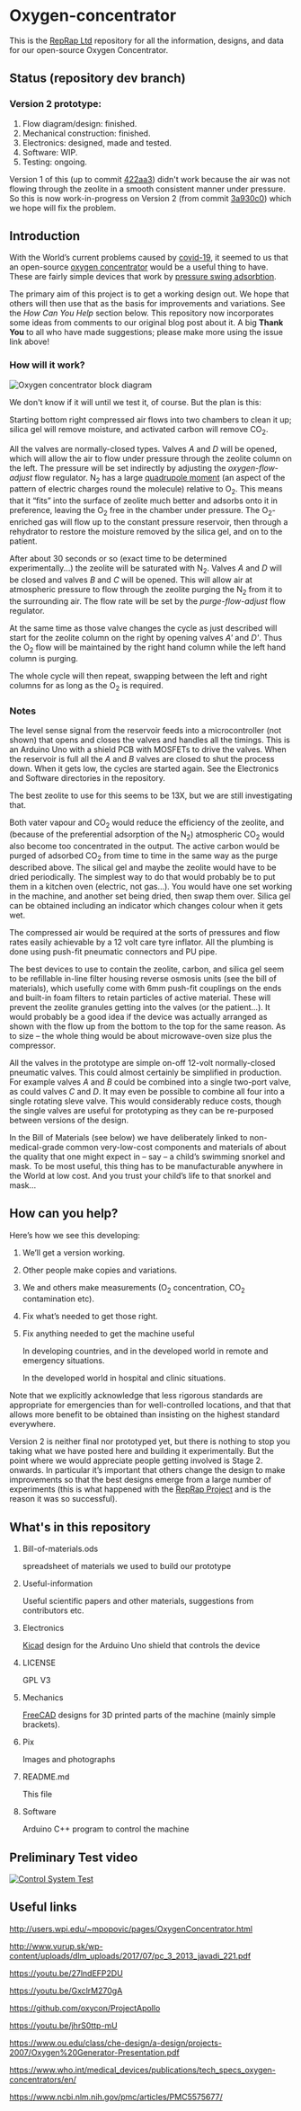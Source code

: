 # Oxygen-concentrator

This is the [RepRap Ltd](https://reprapltd.com) repository for all the information, designs, and data for our open-source Oxygen Concentrator.

## Status (repository dev branch)

### Version 2 prototype:

1. Flow diagram/design: finished.
2. Mechanical construction: finished.
3. Electronics: designed, made and tested.
4. Software: WIP.
5. Testing: ongoing.

Version 1 of this (up to commit [422aa3](https://github.com/RepRapLtd/Oxygen-concentrator/commit/422aaa3da3306aa2c95ef35095159bc0f398108a)) didn't work because the air was not flowing through the zeolite in a smooth consistent manner under pressure.  So this is now work-in-progress on Version 2 (from commit [3a930c0](https://github.com/RepRapLtd/Oxygen-concentrator/commit/3a930c09b3ee5cdb08eb29aa33c5f615ee4f58ef)) which we hope will fix the problem.

## Introduction

With the World’s current problems caused by [covid-19](https://en.wikipedia.org/wiki/Coronavirus_disease_2019), it seemed to us that an open-source [oxygen concentrator](https://en.wikipedia.org/wiki/Oxygen_concentrator) would be a useful thing to have.  These are fairly simple devices that work by [pressure swing adsorbtion](https://en.wikipedia.org/wiki/Pressure_swing_adsorption#Rapid_PSA). 

The primary aim of this project is to get a working design out.  We hope that others will then use that as the basis for improvements and variations.  See the *How Can You Help* section below.  This repository now incorporates some ideas from comments to our original blog post about it.  A big **Thank You** to all who have made suggestions; please make more using the issue link above!

### How will it work?

![Oxygen concentrator block diagram](Pix/o2-concentrator.png)

We don't know if it will until we test it, of course.  But the plan is this:

Starting bottom right compressed air flows into two chambers to clean it up; silica gel will remove moisture, and activated carbon will remove CO<sub>2</sub>.

All the valves are normally-closed types.  Valves *A* and *D* will be opened, which will allow the air to flow under pressure through the zeolite column on the left.  The pressure will be set indirectly by adjusting the *oxygen-flow-adjust* flow regulator. N<sub>2</sub> has a large [quadrupole moment](https://en.wikipedia.org/wiki/Quadrupole) (an aspect of the pattern of electric charges round the molecule) relative to O<sub>2</sub>. This means that it “fits” into the surface of zeolite much better and adsorbs onto it in preference, leaving the O<sub>2</sub> free in the chamber under pressure.  The  O<sub>2</sub>-enriched gas will flow up to the constant pressure reservoir, then through a rehydrator to restore the moisture removed by the silica gel, and on to the patient.

After about 30 seconds or so (exact time to be determined experimentally...) the zeolite will be saturated with N<sub>2</sub>.  Valves *A* and *D* will be closed and valves *B* and *C* will be opened.  This will allow air at atmospheric pressure to flow through the zeolite purging the N<sub>2</sub> from it to the surrounding air.  The flow rate will be set by the *purge-flow-adjust* flow regulator.

At the same time as those valve changes the cycle as just described will start for the zeolite column on the right by opening valves *A'* and *D'*.  Thus the O<sub>2</sub> flow will be maintained by the right hand column while the left hand column is purging.

The whole cycle will then repeat, swapping between the left and right columns for as long as the O<sub>2</sub> is required.

### Notes

The level sense signal from the reservoir feeds into a microcontroller (not shown) that opens and closes the valves and handles all the timings.  This is an Arduino Uno with a shield PCB with MOSFETs to drive the valves.  When the reservoir is full all the *A* and *B* valves are closed to shut the process down.  When it gets low, the cycles are started again.  See the Electronics and Software directories in the repository.

The best zeolite to use for this seems to be 13X, but we are still investigating that.

Both vater vapour and CO<sub>2</sub> would reduce the efficiency of the zeolite, and (because of the preferential adsorption of the N<sub>2</sub>) atmospheric CO<sub>2</sub> would also become too concentrated in the output.  The active carbon would be purged of adsorbed CO<sub>2</sub> from time to time in the same way as the purge described above.  The silical gel and maybe the zeolite would have to be dried periodically.  The simplest way to do that would probably be to put them in a kitchen oven (electric, not gas…).  You would have one set working in the machine, and another set being dried, then swap them over.  Silica gel can be obtained including an indicator which changes colour when it gets wet.

The compressed air would be required at the sorts of pressures and flow rates easily achievable by a 12 volt care tyre inflator.  All the plumbing is done using push-fit pneumatic connectors and PU pipe.

The best devices to use to contain the zeolite, carbon, and silica gel seem to be refillable in-line filter housing reverse osmosis units (see the bill of materials), which usefully come with 6mm push-fit couplings on the ends and built-in foam filters to retain particles of active material.  These will prevent the zeolite granules getting into the valves (or the patient…).  It would probably be a good idea if the device was actually arranged as shown with the flow up from the bottom to the top for the same reason.  As to size – the whole thing would be about microwave-oven size plus the compressor.

All the valves in the prototype are simple on-off 12-volt normally-closed pneumatic valves.  This could almost certainly be simplified in production.  For example valves *A* and *B* could be combined into a single two-port valve, as could valves *C* and *D*.  It may even be possible to combine all four into a single rotating sleve valve.  This would considerably reduce costs, though the single valves are useful for prototyping as they can be re-purposed between versions of the design.

In the Bill of Materials (see below) we have deliberately linked to non-medical-grade common very-low-cost components and materials of about the quality that one might expect in – say – a child’s swimming snorkel and mask.  To be most useful, this thing has to be manufacturable anywhere in the World at low cost.  And you trust your child’s life to that snorkel and mask…


## How can you help?

Here’s how we see this developing:

1. We’ll get a version working.
2. Other people make copies and variations.
3. We and others make measurements (O<sub>2</sub> concentration, CO<sub>2</sub> contamination etc).
4. Fix what’s needed to get those right.
5. Fix anything needed to get the machine useful

   In developing countries, and in the developed world in remote and emergency situations.

   In the developed world in hospital and clinic situations.

Note that we explicitly acknowledge that less rigorous standards are appropriate for emergencies than for well-controlled locations, and that that allows more benefit to be obtained than insisting on the highest standard everywhere.

Version 2 is neither final nor prototyped yet, but there is nothing to stop you taking what we have posted here and building it experimentally.  But the point where we would appreciate people getting involved is Stage 2. onwards.  In particular it’s important that others change the design to make improvements so that the best designs emerge from a large number of experiments (this is what happened with the [RepRap Project](https://reprap.org) and is the reason it was so successful).

## What's in this repository

1. Bill-of-materials.ods

   spreadsheet of materials we used to build our prototype

2. Useful-information

   Useful scientific papers and other materials, suggestions from contributors etc.

3. Electronics

   [Kicad](https://www.kicad-pcb.org/) design for the Arduino Uno shield that controls the device

4. LICENSE

   GPL V3

5. Mechanics

   [FreeCAD](https://www.freecadweb.org/) designs for 3D printed parts of the machine (mainly simple brackets).

6. Pix

   Images and photographs

7. README.md

   This file

8. Software

   Arduino C++ program to control the machine 

## Preliminary Test video

[![Control System Test](http://img.youtube.com/vi/y4nPhJDR1PU/0.jpg)](https://www.youtube.com/watch?v=y4nPhJDR1PU "Control System Test")

## Useful links

http://users.wpi.edu/~mpopovic/pages/OxygenConcentrator.html

http://www.vurup.sk/wp-content/uploads/dlm_uploads/2017/07/pc_3_2013_javadi_221.pdf

https://youtu.be/27lndEFP2DU

https://youtu.be/GxclrM270gA

https://github.com/oxycon/ProjectApollo

https://youtu.be/jhrS0ttp-mU

https://www.ou.edu/class/che-design/a-design/projects-2007/Oxygen%20Generator-Presentation.pdf

https://www.who.int/medical_devices/publications/tech_specs_oxygen-concentrators/en/

https://www.ncbi.nlm.nih.gov/pmc/articles/PMC5575677/





